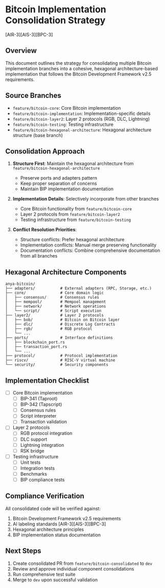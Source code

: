 # Bitcoin Implementation Consolidation Strategy

[AIR-3][AIS-3][BPC-3]

## Overview

This document outlines the strategy for consolidating multiple Bitcoin implementation branches into a cohesive, hexagonal architecture-based implementation that follows the Bitcoin Development Framework v2.5 requirements.

## Source Branches

- `feature/bitcoin-core`: Core Bitcoin implementation
- `feature/bitcoin-implementation`: Implementation-specific details
- `feature/bitcoin-layer2`: Layer 2 protocols (RGB, DLC, Lightning)
- `feature/bitcoin-testing`: Testing infrastructure
- `feature/bitcoin-hexagonal-architecture`: Hexagonal architecture structure (base branch)

## Consolidation Approach

1. **Structure First**: Maintain the hexagonal architecture from `feature/bitcoin-hexagonal-architecture`
   - Preserve ports and adapters pattern
   - Keep proper separation of concerns
   - Maintain BIP implementation documentation

2. **Implementation Details**: Selectively incorporate from other branches
   - Core Bitcoin functionality from `feature/bitcoin-core`
   - Layer 2 protocols from `feature/bitcoin-layer2`
   - Testing infrastructure from `feature/bitcoin-testing`

3. **Conflict Resolution Priorities**:
   - Structure conflicts: Prefer hexagonal architecture
   - Implementation conflicts: Manual merge preserving functionality
   - Documentation conflicts: Combine comprehensive documentation from all branches

## Hexagonal Architecture Components

```
anya-bitcoin/
├── adapters/           # External adapters (RPC, Storage, etc.)
├── core/               # Core domain logic
│   ├── consensus/      # Consensus rules
│   ├── mempool/        # Mempool management
│   ├── network/        # Network operations
│   └── script/         # Script execution
├── layer2/             # Layer 2 protocols
│   ├── bob/            # Bitcoin on Bitcoin layer
│   ├── dlc/            # Discrete Log Contracts
│   ├── rgb/            # RGB protocol
│   └── ...
├── ports/              # Interface definitions
│   ├── blockchain_port.rs
│   ├── transaction_port.rs
│   └── ...
├── protocol/           # Protocol implementation
├── riscv/              # RISC-V virtual machine
└── security/           # Security components
```

## Implementation Checklist

- [ ] Core Bitcoin implementation
  - [ ] BIP-341 (Taproot)
  - [ ] BIP-342 (Tapscript)
  - [ ] Consensus rules
  - [ ] Script interpreter
  - [ ] Transaction validation

- [ ] Layer 2 protocols
  - [ ] RGB protocol integration
  - [ ] DLC support
  - [ ] Lightning integration
  - [ ] RSK bridge

- [ ] Testing infrastructure
  - [ ] Unit tests
  - [ ] Integration tests
  - [ ] Benchmarks
  - [ ] BIP compliance tests

## Compliance Verification

All consolidated code will be verified against:

1. Bitcoin Development Framework v2.5 requirements
2. AI labeling standards [AIR-3][AIS-3][BPC-3]
3. Hexagonal architecture principles
4. BIP implementation status documentation

## Next Steps

1. Create consolidated PR from `feature/bitcoin-consolidated` to `dev`
2. Review and approve individual component consolidations
3. Run comprehensive test suite
4. Merge to `dev` upon successful validation
